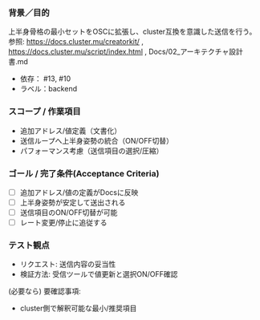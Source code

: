 ### 背景／目的
上半身骨格の最小セットをOSCに拡張し、cluster互換を意識した送信を行う。
参照: https://docs.cluster.mu/creatorkit/ , https://docs.cluster.mu/script/index.html , Docs/02_アーキテクチャ設計書.md

- 依存： #13, #10
- ラベル：backend

### スコープ / 作業項目
- 追加アドレス/値定義（文書化）
- 送信ループへ上半身姿勢の統合（ON/OFF切替）
- パフォーマンス考慮（送信項目の選択/圧縮）

### ゴール / 完了条件(Acceptance Criteria)
- [ ] 追加アドレス/値の定義がDocsに反映
- [ ] 上半身姿勢が安定して送出される
- [ ] 送信項目のON/OFF切替が可能
- [ ] レート変更/停止に追従する

### テスト観点
- リクエスト: 送信内容の妥当性
- 検証方法: 受信ツールで値更新と選択ON/OFF確認

(必要なら) 要確認事項:
- cluster側で解釈可能な最小/推奨項目

